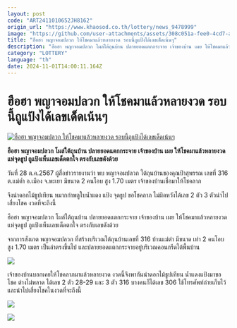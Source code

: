 ```yaml
---
layout: post
code: "ART2411010652JH8162"
origin_url: "https://www.khaosod.co.th/lottery/news_9478999"
image: "https://github.com/user-attachments/assets/308c051a-fee0-4cd7-aff1-d02be607b4f5"
title: "ฮือฮา พญาจอมปลวก ให้โชคมาแล้วหลายงวด รอบนี้ถูแป้งได้เลขเด็ดเน้นๆ"
description: "ฮือฮา พญาจอมปลวก โผล่ใต้ถุนบ้าน ปลายยอดแตกกระจาย เจ้าของบ้าน เผย ให้โชคมาแล้วหลายงวด แห่จุดธูป ถูแป้งเห็นเลขเด็ดตกใจ ตรงกับเลขดังด้วย"
category: "LOTTERY"
language: "th"
date: 2024-11-01T14:00:11.164Z
---
```


# ฮือฮา พญาจอมปลวก ให้โชคมาแล้วหลายงวด รอบนี้ถูแป้งได้เลขเด็ดเน้นๆ

[![ฮือฮา พญาจอมปลวก ให้โชคมาแล้วหลายงวด รอบนี้ถูแป้งได้เลขเด็ดเน้นๆ](https://www.khaosod.co.th/wpapp/uploads/2024/10/Phaya-Termite-Hill.jpg "ฮือฮา พญาจอมปลวก ให้โชคมาแล้วหลายงวด รอบนี้ถูแป้งได้เลขเด็ดเน้นๆ")](https://www.khaosod.co.th/wpapp/uploads/2024/10/Phaya-Termite-Hill.jpg)

**ฮือฮา พญาจอมปลวก โผล่ใต้ถุนบ้าน ปลายยอดแตกกระจาย เจ้าของบ้าน เผย ให้โชคมาแล้วหลายงวด แห่จุดธูป ถูแป้งเห็นเลขเด็ดตกใจ ตรงกับเลขดังด้วย**

วันที่ 28 ต.ค.2567 ผู้สื่อข่าวรายงานว่า พบ พญาจอมปลวก ใต้ถุนบ้านของคุณป้าสุพรรณ เลขที่ 316 ต.แม่ต่ำ อ.เมือง จ.พะเยา มีขนาด 2 คนโอบ สูง 1.70 เมตร เจ้าของบ้านเชื่อมาให้โชคลาภ

จึงนำดอกไม้ธูปเทียน หมากกำพลูใบน้ำแดง แป้ง จุดธูป ขอโชคลาภ ไม่ผิดหวังได้เลข 2 ตัว 3 ตัวนำไปเสี่ยงโชค งวดที่จะถึงนี้

ฮือฮา พญาจอมปลวก โผล่ใต้ถุนบ้าน ปลายยอดแตกกระจาย เจ้าของบ้าน เผย ให้โชคมาแล้วหลายงวด แห่จุดธูป ถูแป้งเห็นเลขเด็ดตกใจ ตรงกับเลขดังด้วย

จากการสังเกต พญาจอมปลวก ที่สร้างบริเวณใต้ถุนบ้านเลขที่ 316 บ้านแม่ต๋า มีขนาด เท่า 2 คนโอบ สูง 1.70 เมตร เป็นลำตรงขึ้นไป และปลายยอดแตกกระจายอยู่บริเวณคอนกรีดใต้พื้นบ้าน

[![](https://www.khaosod.co.th/wpapp/uploads/2024/10/28-ปลวก4.jpg)](https://www.khaosod.co.th/wpapp/uploads/2024/10/28-ปลวก4.jpg)

เจ้าของบ้านบอกเคยให้โชคลาภมาแล้วหลายงวด งวดนี้จึงพากันนำดอกไม้ธูปเทียน น้ำแดงแป้งมาขอโชค ต่างไม่พลาด ได้เลข 2 ตัว 28-29 และ 3 ตัว 316 บางคนก็ได้เลข 306 ใช้โทรศัพท์ถ่ายเก็บไว้และนำไปเสี่ยงโชคในงวดที่จะถึงนี้

[![](https://www.khaosod.co.th/wpapp/uploads/2024/10/28-ปลวก3.jpg)](https://www.khaosod.co.th/wpapp/uploads/2024/10/28-ปลวก3.jpg)

[![](https://www.khaosod.co.th/wpapp/uploads/2024/10/28-ปลวก1.jpg)](https://www.khaosod.co.th/wpapp/uploads/2024/10/28-ปลวก1.jpg)